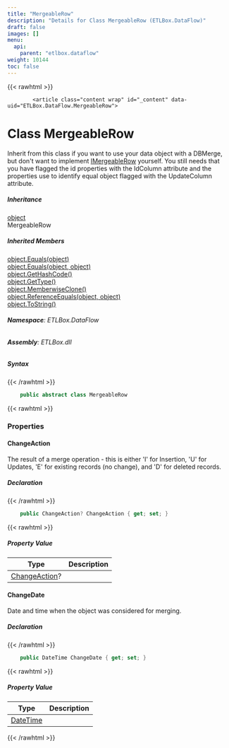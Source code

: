 ```yaml
---
title: "MergeableRow"
description: "Details for Class MergeableRow (ETLBox.DataFlow)"
draft: false
images: []
menu:
  api:
    parent: "etlbox.dataflow"
weight: 10144
toc: false
---
```


{{< rawhtml >}}

            <article class="content wrap" id="_content" data-uid="ETLBox.DataFlow.MergeableRow">
  <h1 id="ETLBox_DataFlow_MergeableRow" data-uid="ETLBox.DataFlow.MergeableRow" class="text-break">Class MergeableRow
</h1>
  <div class="markdown level0 summary"><p>Inherit from this class if you want to use your data object with a DBMerge,
but don't want to implement <a class="xref" href="/api/etlbox/imergeablerow">IMergeableRow</a> yourself.
You still needs that you have flagged the id properties with the IdColumn attribute
and the properties use to identify equal object flagged with the UpdateColumn attribute.</p>
</div>
  <div class="markdown level0 conceptual"></div>
  <div class="inheritance">
    <h5>Inheritance</h5>
    <div class="level0"><a class="xref" href="https://learn.microsoft.com/dotnet/api/system.object">object</a></div>
    <div class="level1"><span class="xref">MergeableRow</span></div>
  </div>
  <div class="inheritedMembers">
    <h5>Inherited Members</h5>
    <div>
      <a class="xref" href="https://learn.microsoft.com/dotnet/api/system.object.equals#system-object-equals(system-object)">object.Equals(object)</a>
    </div>
    <div>
      <a class="xref" href="https://learn.microsoft.com/dotnet/api/system.object.equals#system-object-equals(system-object-system-object)">object.Equals(object, object)</a>
    </div>
    <div>
      <a class="xref" href="https://learn.microsoft.com/dotnet/api/system.object.gethashcode">object.GetHashCode()</a>
    </div>
    <div>
      <a class="xref" href="https://learn.microsoft.com/dotnet/api/system.object.gettype">object.GetType()</a>
    </div>
    <div>
      <a class="xref" href="https://learn.microsoft.com/dotnet/api/system.object.memberwiseclone">object.MemberwiseClone()</a>
    </div>
    <div>
      <a class="xref" href="https://learn.microsoft.com/dotnet/api/system.object.referenceequals">object.ReferenceEquals(object, object)</a>
    </div>
    <div>
      <a class="xref" href="https://learn.microsoft.com/dotnet/api/system.object.tostring">object.ToString()</a>
    </div>
  </div>
<h6><strong>Namespace</strong>: ETLBox.DataFlow</h6>
  <h6><strong>Assembly</strong>: ETLBox.dll</h6>
  <h5 id="ETLBox_DataFlow_MergeableRow_syntax">Syntax</h5>
{{< /rawhtml >}}

```C#
    public abstract class MergeableRow
```

{{< rawhtml >}}
  <h3 id="properties">Properties
</h3>
  <a id="ETLBox_DataFlow_MergeableRow_ChangeAction_" data-uid="ETLBox.DataFlow.MergeableRow.ChangeAction*"></a>
  <h4 id="ETLBox_DataFlow_MergeableRow_ChangeAction" data-uid="ETLBox.DataFlow.MergeableRow.ChangeAction">ChangeAction</h4>
  <div class="markdown level1 summary"><p>The result of a merge operation - this is either 'I' for Insertion,
'U' for Updates, 'E' for existing records (no change), and 'D' for deleted records.</p>
</div>
  <div class="markdown level1 conceptual"></div>
  <h5 class="declaration">Declaration</h5>
{{< /rawhtml >}}

```C#
    public ChangeAction? ChangeAction { get; set; }
```

{{< rawhtml >}}
  <h5 class="propertyValue">Property Value</h5>
  <table class="table table-bordered table-condensed">
    <thead>
      <tr>
        <th>Type</th>
        <th>Description</th>
      </tr>
    </thead>
    <tbody>
      <tr>
        <td><a class="xref" href="/api/etlbox/changeaction">ChangeAction</a>?</td>
        <td></td>
      </tr>
    </tbody>
  </table>
  <a id="ETLBox_DataFlow_MergeableRow_ChangeDate_" data-uid="ETLBox.DataFlow.MergeableRow.ChangeDate*"></a>
  <h4 id="ETLBox_DataFlow_MergeableRow_ChangeDate" data-uid="ETLBox.DataFlow.MergeableRow.ChangeDate">ChangeDate</h4>
  <div class="markdown level1 summary"><p>Date and time when the object was considered for merging.</p>
</div>
  <div class="markdown level1 conceptual"></div>
  <h5 class="declaration">Declaration</h5>
{{< /rawhtml >}}

```C#
    public DateTime ChangeDate { get; set; }
```

{{< rawhtml >}}
  <h5 class="propertyValue">Property Value</h5>
  <table class="table table-bordered table-condensed">
    <thead>
      <tr>
        <th>Type</th>
        <th>Description</th>
      </tr>
    </thead>
    <tbody>
      <tr>
        <td><a class="xref" href="https://learn.microsoft.com/dotnet/api/system.datetime">DateTime</a></td>
        <td></td>
      </tr>
    </tbody>
  </table>

{{< /rawhtml >}}
